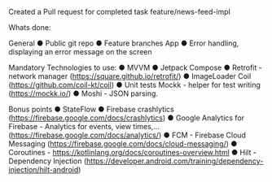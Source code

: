 Created a Pull request for completed task feature/news-feed-impl

Whats done:

General
● Public git repo
● Feature branches
App
● Error handling, displaying an error message on the screen

 Mandatory Technologies to use:
● MVVM
● Jetpack Compose
● Retrofit - network manager (https://square.github.io/retrofit/)
● ImageLoader  Coil (https://github.com/coil-kt/coil)
● Unit tests Mockk - helper for test writing (https://mockk.io/)
● Moshi - JSON parsing.

Bonus points
● StateFlow
● Firebase crashlytics (https://firebase.google.com/docs/crashlytics)
● Google Analytics for Firebase - Analytics for events, view times,...
(https://firebase.google.com/docs/analytics/)
● FCM - Firebase Cloud Messaging (https://firebase.google.com/docs/cloud-messaging/)
● Coroutines - https://kotlinlang.org/docs/coroutines-overview.html
● Hilt - Dependency Injection
(https://developer.android.com/training/dependency-injection/hilt-android)



